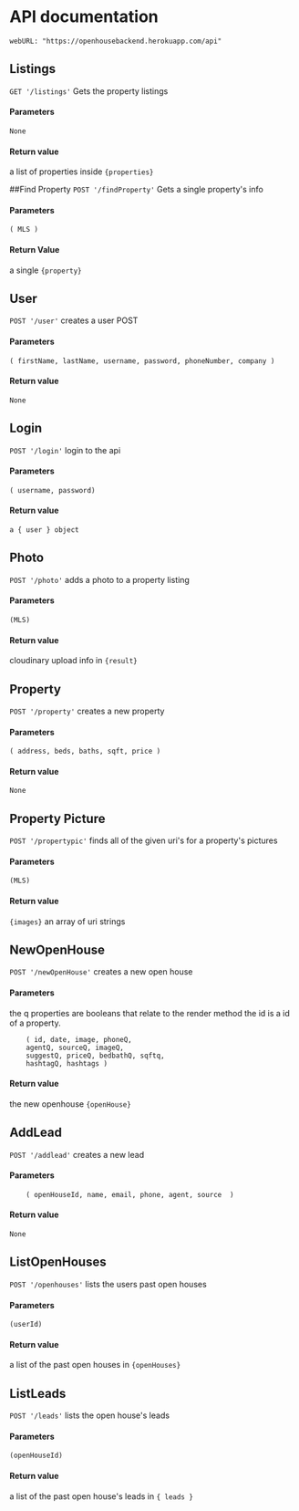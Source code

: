 # API documentation
`webURL: "https://openhousebackend.herokuapp.com/api"`

## Listings
`GET '/listings'`
  Gets the property listings
#### Parameters
`None`
#### Return value
a list of properties inside `{properties}`

##Find Property
`POST '/findProperty'`
  Gets a single property's info
#### Parameters
`( MLS )`
#### Return Value
a single `{property}`


## User
`POST '/user'`
creates a user POST
#### Parameters
`( firstName, lastName, username, password, phoneNumber, company )`
#### Return value
`None`

## Login
`POST '/login'`
login to the api
#### Parameters
`( username, password)`
#### Return value
`a { user } object`

## Photo
`POST '/photo'`
adds a photo to a property listing
#### Parameters
`(MLS)`
#### Return value
cloudinary upload info in `{result}`

## Property
`POST '/property'`
creates a new property
#### Parameters
`( address, beds, baths, sqft, price )`
#### Return value
  `None`

## Property Picture
`POST '/propertypic'`
finds all of the given uri's for a property's pictures
#### Parameters
`(MLS)`
#### Return value
`{images}` an array of  uri strings

## NewOpenHouse
`POST '/newOpenHouse'`
creates a new open house
#### Parameters
the q properties are booleans that relate to the render method
the id is a id of a property.
``` 
    ( id, date, image, phoneQ,
    agentQ, sourceQ, imageQ,
    suggestQ, priceQ, bedbathQ, sqftq,
    hashtagQ, hashtags ) 
```
#### Return value
the new openhouse `{openHouse}`

## AddLead
`POST '/addlead'`
creates a new lead
#### Parameters
``` 
    ( openHouseId, name, email, phone, agent, source  ) 
```
#### Return value
`None`

## ListOpenHouses
`POST '/openhouses'`
lists the users past open houses
#### Parameters
`(userId)`
#### Return value
a list of the past open houses in `{openHouses}`

## ListLeads
`POST '/leads'`
lists the open house's leads
#### Parameters
`(openHouseId)`
#### Return value
a list of the past open house's leads in `{ leads }`


